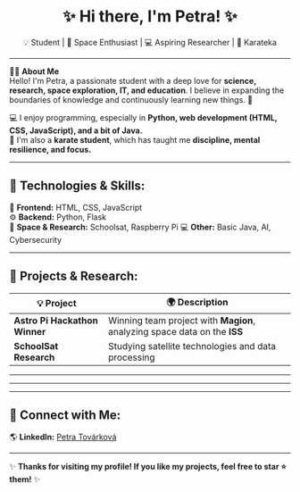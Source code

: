 <h1 align="center"> ✨ Hi there, I'm Petra! ✨ </h1>

<p align="center">
  💡 Student | 🔭 Space Enthusiast | 💻 Aspiring Researcher | 🥋 Karateka
</p>

---

🙋‍♀️ **About Me**  
Hello! I'm Petra, a passionate student with a deep love for **science, research, space exploration, IT, and education**. I believe in expanding the boundaries of knowledge and continuously learning new things. 🚀  

💻 I enjoy programming, especially in **Python, web development (HTML, CSS, JavaScript), and a bit of Java.**  
🥋 I'm also a **karate student**, which has taught me **discipline, mental resilience, and focus.**  

---

## 🌟 Technologies & Skills:
🎨 **Frontend:** HTML, CSS, JavaScript  
⚙️ **Backend:** Python, Flask  
📡 **Space & Research:** Schoolsat, Raspberry Pi
💻 **Other:** Basic Java, AI, Cybersecurity  

---

## 🚀 Projects & Research:
| 💡 Project | 🌍 Description 
|------------|--------------|
| **Astro Pi Hackathon Winner** | Winning team project with **Magion**, analyzing space data on the **ISS** 
| **SchoolSat Research** | Studying satellite technologies and data processing 

---
<!--
## 🎀📊 GitHub Stats:
<p align="center">
  <img src="https://github-readme-stats.vercel.app/api?username=petra-tovarkova&show_icons=true&theme=radical&count_private=true" width="50%" />
  <img src="https://streak-stats.demolab.com/?user=petra-tovarkova&theme=radical" width="50%" />
</p>
-->

---
<!--
## 🎧 What I'm Listening To:
[![Spotify](https://spotify-github-profile.vercel.app/api/view?uid=foywuurvtq0hp0bkh67li5tqo&cover_image=true&theme=default&bar_color=53b14f&bar_color_cover=false)](https://open.spotify.com/user/foywuurvtq0hp0bkh67li5tqo)
-->
---


## 💌 Connect with Me:
🌎 **LinkedIn:** [Petra Továrková](https://www.linkedin.com/in/petra-tovarkova/)  

---

✨ **Thanks for visiting my profile! If you like my projects, feel free to star ⭐ them!** ✨
